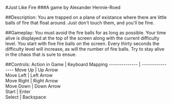 #Just Like Fire
###A game by Alexander Hennie-Roed

##Description:
You are trapped on a plane of existance where there are little balls of fire that float around. Just don't touch them, and you'll be fine.

##Gameplay:
You must avoid the fire balls for as long as possible. Your time alive is displayed at the top of the screen along with the current difficulty level. You start with five fire balls on the screen. Every thirty seconds the difficulty level will increase, as will the number of fire balls. Try to stay alive in the chaos that is sure to ensue.

##Controls:
Action in Game | Keyboard Mapping
-------------- | ----------------
Move Up     |  Up Arrow  
Move Left   |  Left Arrow  
Move Right  |  Right Arrow  
Move Down   |  Down Arrow  
Start       |  Enter  
Select      |  Backspace  
